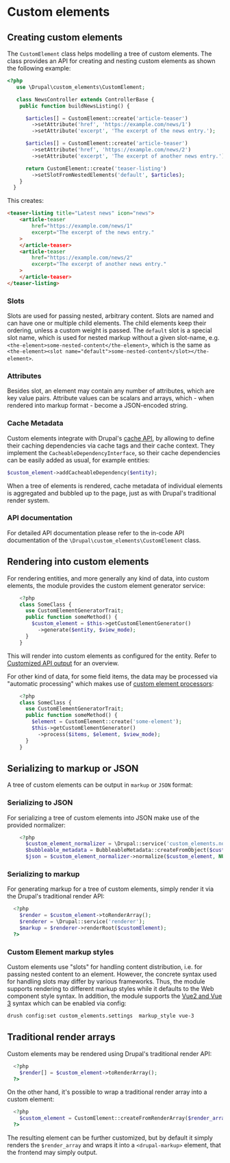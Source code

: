 # Custom elements

## Creating custom elements

The `CustomElement` class helps modelling a tree of custom elements. The class provides an API for creating and nesting custom elements as shown the following example:

  ```php [Controller/News.php]
  <?php
     use \Drupal\custom_elements\CustomElement;

     class NewsController extends ControllerBase {
      public function buildNewsListing() {

        $articles[] = CustomElement::create('article-teaser')
          ->setAttribute('href', 'https://example.com/news/1')
          ->setAttribute('excerpt', 'The excerpt of the news entry.');

        $articles[] = CustomElement::create('article-teaser')
          ->setAttribute('href', 'https://example.com/news/2')
          ->setAttribute('excerpt', 'The excerpt of another news entry.');

        return CustomElement::create('teaser-listing')
          ->setSlotFromNestedElements('default', $articles);
      }
    }
  ```

This creates:

```html
<teaser-listing title="Latest news" icon="news">
    <article-teaser
        href="https://example.com/news/1"
        excerpt="The excerpt of the news entry."
    >
    </article-teaser>
    <article-teaser
        href="https://example.com/news/2"
        excerpt="The excerpt of another news entry."
    >
    </article-teaser>
</teaser-listing>
```

### Slots

Slots are used for passing nested, arbitrary content. Slots are named and can have one or multiple child elements. The child elements keep their ordering, unless a custom weight is passed. The `default` slot is a special slot name, which is used for nested markup without a given slot-name, e.g. `<the-element>some-nested-content</the-element>`, which is the same as `<the-element><slot name="default">some-nested-content</slot></the-element>`.

### Attributes

Besides slot, an element may contain any number of attributes, which are key value pairs. Attribute values can be scalars and arrays, which - when rendered into markup format - become a JSON-encoded string.

### Cache Metadata

Custom elements integrate with Drupal's [cache API](https://www.drupal.org/docs/8/api/cache-api/cacheabledependencyinterface-friends), by allowing to define their caching dependencies via cache tags and their cache context. They implement the `CacheableDependencyInterface`, so their cache dependencies can be easily added as usual, for example entities:

```php
$custom_element->addCacheableDependency($entity);
```

When a tree of elements is rendered, cache metadata of individual elements is aggregated and bubbled up to the page, just as with Drupal's traditional render system.

###  API documentation

For detailed API documentation please refer to the in-code API documentation of the `\Drupal\custom_elements\CustomElement` class.

## Rendering into custom elements

For rendering entities, and more generally any kind of data, into custom elements, the module provides the custom element generator service:

```php
    <?php
    class SomeClass {
      use CustomElementGeneratorTrait;
      public function someMethod() {
        $custom_element = $this->getCustomElementGenerator()
          ->generate($entity, $view_mode);
      }
    }
```

This will render into custom elements as configured for the entity. Refer to [Customized API output](/guide/customized-api-output) for an overview.


For other kind of data, for some field items, the data may be processed via "automatic processing" which makes use of [custom element processors](/drupal/custom-element-processors):

```php
    <?php
    class SomeClass {
      use CustomElementGeneratorTrait;
      public function someMethod() {
        $element = CustomElement::create('some-element');
        $this->getCustomElementGenerator()
          ->process($items, $element, $view_mode);
      }
    }
```

## Serializing to markup or JSON

A tree of custom elements can be output in `markup` or `JSON` format:

### Serializing to JSON

For serializing a tree of custom elements into JSON make use of the provided normalizer:

```php
    <?php
      $custom_element_normalizer = \Drupal::service('custom_elements.normalizer');
      $bubbleable_metadata = BubbleableMetadata::createFromObject($custom_element);
      $json = $custom_element_normalizer->normalize($custom_element, NULL, ['cache_metadata' => $bubbleable_metadata]);
```

### Serializing to markup

For generating markup for a tree of custom elements, simply render it via the Drupal's traditional render API:

```php
  <?php
    $render = $custom_element->toRenderArray();
    $renderer = \Drupal::service('renderer');
    $markup = $renderer->renderRoot($customElement);
  ?>
```

### Custom Element markup styles

Custom elements use "slots" for handling content distribution, i.e. for passing
nested content to an element. However, the concrete syntax used for handling
slots may differ by various frameworks. Thus, the module supports rendering to
different markup styles while it defaults to the Web component style syntax. In addition,
the module supports the [Vue2 and Vue 3](https://vuejs.org/v2/guide/components-slots.html#Named-Slots-Shorthand) syntax which can be enabled via config:

```bash
drush config:set custom_elements.settings  markup_style vue-3
```

## Traditional render arrays

Custom elements may be rendered using Drupal's traditional render API:

```php
  <?php
    $render[] = $custom_element->toRenderArray();
  ?>
```

On the other hand, it's possible to wrap a traditional render array into a custom element:

```php
  <?php
    $custom_element = CustomElement::createFromRenderArray($render_array);
  ?>
```

The resulting element can be further customized, but by default it simply renders the `$render_array` and wraps it into a `<drupal-markup>` element, that the frontend may simply output.
